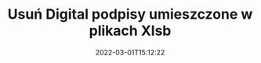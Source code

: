 ---
############################# Static ############################
layout: "auto-gen-signature"
date: 2022-03-01T15:12:22
draft: false
operation: Delete
signaturetype: Digital
fileformat: Xlsb
productName: .NET
lang: pl
productCode: net
otherformats: pdf doc docx docm dot dotx odt ott xls xlsx xlsm xlsb ods ots xltx xltm pptx pptm
breadcrumb: Put Digital signature on Xlsb for C#

############################# Head ############################
head_title: "Usuń podpisy Digital z plików Xlsb przez C#"
head_description: "Usuwanie określonych podpisów Digital z podpisanych dokumentów Xlsb można łatwo wykonać za pomocą krótkiego kodu .NET."

############################# Header ############################
title: "Usuń Digital podpisy umieszczone w plikach Xlsb"
description: "Usuń różne podpisy Digital z dokumentów Xlsb. Usunięcie podpisów Digital wymaga prostego kodu C#."
bg_image: "https://cms.admin.containerize.com/templates/aspose/App_Themes/V3/images/bg/header1.png"
bg_overlay: false
button:
    enable: true

############################# SubMenu ############################
submenu:
    enable: true

    left:
        img_alt: "GroupDocs.Signature for .NET"
        image: "https://cms.admin.containerize.com/templates/groupdocs/images/product-logos/90x90-noborder/groupdocs-signature-net.png"
        product: "GroupDocs.Signature"
        platform: ".NET"



############################# About ############################
about:
    enable: true
    title: "Uzyskaj informacje o funkcjach interfejsu API GroupDocs.Signature for .NET"
    content: |
        Interfejs API [GroupDocs.Signature for .NET](https://products.groupdocs.com/signature/net/) zapewnia wiele sposobów przetwarzania dokumentów przy użyciu podpisów elektronicznych. Dostępne są podpisy cyfrowe, takie jak teksty, obrazy, certyfikaty cyfrowe, kody kreskowe, kody QR, pieczątki lub metadane. Klienci mają możliwość dodawania, usuwania, aktualizacji, weryfikacji lub wyszukiwania podpisów cyfrowych w plikach PDF, dokumentach MS Word, skoroszytach MS Excel, prezentacjach MS PowerPoint, plikach Adobe Photoshop i różnych formatach graficznych. Dostępnych jest wiele przydatnych funkcji i ustawień.
    

############################# Steps ############################
steps:
    enable: true
    title_left: "Jak usunąć podpisy Digital z dokumentu Xlsb?"
    content_left: |
        [GroupDocs.Signature for .NET](https://products.groupdocs.com/signature/net/) zapewnia użyteczną funkcję do czyszczenia dokumentów Xlsb z podpisami Digital za pomocą kilku linijek kodu.
        
        * Po pierwsze, utwórz wystąpienie obiektu Signature przekazującego ścieżkę do dokumentu jako parametr konstruktora.
        * Następnie utwórz odpowiedni obiekt podpisu i ustaw jego unikalny identyfikator.
        * Następnie wywołaj metodę Delete przekazującą obiekt podpisu, który należy usunąć.
        * Wreszcie wyniki operacji procesu.

    title_right: "wymagania systemowe"
    content_right: |
        GroupDocs.Signature for .NET są obsługiwane na wszystkich głównych platformach i systemach operacyjnych. Przed wykonaniem poniższego kodu upewnij się, że masz zainstalowane w systemie następujące wymagania wstępne.

        * Systemy operacyjne: Microsoft Windows, Linux, MacOS
        * Środowiska programistyczne: Microsoft Visual Studio, Xamarin, MonoDevelop
        * Frameworks: .NET Framework, .NET Standard, .NET Core, Mono
        * Pobierz najnowszą wersję GroupDocs.Signature for .NET z [Nuget](https://www.nuget.org/packages/groupdocs.signature)
         
    code: |
        ```csharp    
                
        // Set up input Xlsb file
        string filePath = "input.xlsb";

        // Instantiate Signature for input file
        using (GroupDocs.Signature.Signature signature = new GroupDocs.Signature.Signature(filePath))
        {
                // Id of signature which is supposed to be deleted
                // such Id may be obtained as result of search operation
                string id = "a01e1940-997a-444b-89af-9309a2d559a5";

                // provide signature features to delete
                // set up particular signature id
                DigitalSignature signatureToDelete = new DigitalSignature(id);

                // delete signature
                bool deleteResult = signature.Delete(signatureToDelete);

                // process deletion result
                if (deleteResult)
                {
                    Console.WriteLine("Signature was deleted successfully!");
                }
        }
        ```

############################# Demos ############################
demos:
    enable: true
    title: "Podpisywanie za pomocą podpisów Digital Demo na żywo"
    content: |
       Dodaj różne podpisy elektroniczne do pliku Xlsb już teraz, odwiedzając witrynę [GroupDocs.Signature App](https://products.groupdocs.app/signature/family).          

############################# More Formats ############################
more_formats:
    enable: true
    title: "Usuń swoje podpisy Digital za pomocą C#"
    content: |
        "Usunięcie e-podpisów, które zostały dodane do różnych formatów dokumentów. Szybko usuwaj podpisy bez dodatkowego kodu."
    format: 
       
       
back_to_top:
    enable: true
---